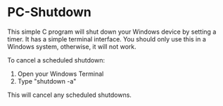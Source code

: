 # PC-Shutdown
This simple C program will shut down your Windows device by setting a timer. It has a simple terminal interface.
You should only use this in a Windows system, otherwise, it will not work.

To cancel a scheduled shutdown:
1) Open your Windows Terminal
2) Type "shutdown -a"

This will cancel any scheduled shutdowns.
